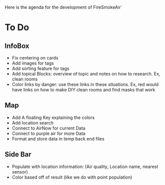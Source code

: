 Here is the agenda for the development of FireSmokeAir`
# To Do

## InfoBox
- Fix centering on cards
- Add images for tags
- Add sorting feature for tags
- Add topical Blocks: overview of topic and notes on how to research. Ex, clean rooms
- Color links by danger: use these links in these situations. Ex, red would have links on how to make DIY clean rooms and find masks that work

## Map
- Add A floating Key explaining the colors 
- Add location search
- Connect to AirNow for current Data
- Connect to purple air for more Data
- Format and store data in temp back end files

## Side Bar
- Populate with location information: (Air quality, Location name, nearest sensor)
- Color based off of result (like we do with point population)
